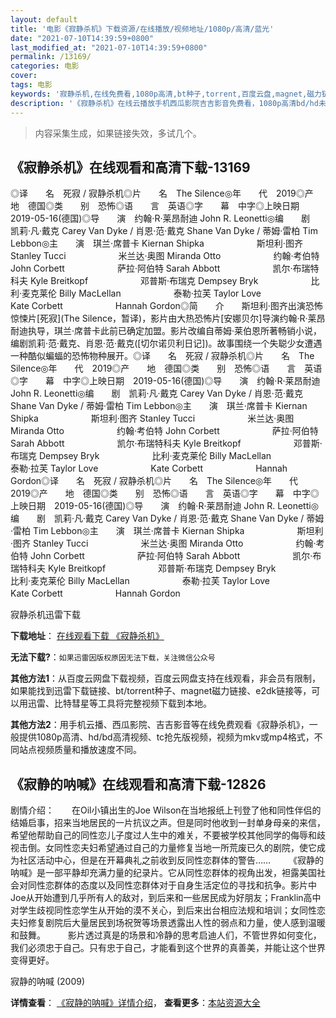 ```yaml
---
layout: default
title: '电影《寂静杀机》下载资源/在线播放/视频地址/1080p/高清/蓝光'
date: "2021-07-10T14:39:59+0800"
last_modified_at: "2021-07-10T14:39:59+0800"
permalink: /13169/
categories: 电影
cover:
tags: 电影
keywords: '寂静杀机,在线免费看,1080p高清,bt种子,torrent,百度云盘,magnet,磁力链,迅雷下载资源'
description: '《寂静杀机》在线云播放手机西瓜影院吉吉影音免费看，1080p高清bd/hd未删减完整版和tc抢先枪版，mkv/mp4格式，附带bt/torrent种子、magnet/磁力链、百度云盘、网盘资源迅雷下载链接'
---
```


>内容采集生成，如果链接失效，多试几个。


## 《寂静杀机》在线观看和高清下载-13169

◎译　　名　死寂 / 寂静杀机◎片　　名　The Silence◎年　　代　2019◎产　　地　德国◎类　　别　恐怖◎语　　言　英语◎字　　幕　中字◎上映日期　2019-05-16(德国)◎导　　演　约翰·R·莱昂耐迪 John R. Leonetti◎编　　剧　凯莉·凡·戴克 Carey Van Dyke / 肖恩·范·戴克 Shane Van Dyke / 蒂姆·雷柏 Tim Lebbon◎主　　演　琪兰·席普卡 Kiernan Shipka　　　　　　斯坦利·图齐 Stanley Tucci　　　　　　米兰达·奥图 Miranda Otto　　　　　　约翰·考伯特 John Corbett　　　　　　萨拉·阿伯特 Sarah Abbott　　　　　　凯尔·布瑞特科夫 Kyle Breitkopf　　　　　　邓普斯·布瑞克 Dempsey Bryk　　　　　　比利·麦克莱伦 Billy MacLellan　　　　　　泰勒·拉芙 Taylor Love　　　　　　Kate Corbett　　　　　　Hannah Gordon◎简　　介　　斯坦利·图齐出演恐怖惊悚片[死寂](The Silence，暂译)，影片由大热恐怖片[安娜贝尔]导演约翰·R·莱昂耐迪执导，琪兰·席普卡此前已确定加盟。影片改编自蒂姆·莱伯恩所著畅销小说，编剧凯莉·范·戴克、肖恩·范·戴克([切尔诺贝利日记])。故事围绕一个失聪少女遭遇一种酷似蝙蝠的恐怖物种展开。◎译　　名　死寂 / 寂静杀机◎片　　名　The Silence◎年　　代　2019◎产　　地　德国◎类　　别　恐怖◎语　　言　英语◎字　　幕　中字◎上映日期　2019-05-16(德国)◎导　　演　约翰·R·莱昂耐迪 John R. Leonetti◎编　　剧　凯莉·凡·戴克 Carey Van Dyke / 肖恩·范·戴克 Shane Van Dyke / 蒂姆·雷柏 Tim Lebbon◎主　　演　琪兰·席普卡 Kiernan Shipka　　　　　　斯坦利·图齐 Stanley Tucci　　　　　　米兰达·奥图 Miranda Otto　　　　　　约翰·考伯特 John Corbett　　　　　　萨拉·阿伯特 Sarah Abbott　　　　　　凯尔·布瑞特科夫 Kyle Breitkopf　　　　　　邓普斯·布瑞克 Dempsey Bryk　　　　　　比利·麦克莱伦 Billy MacLellan　　　　　　泰勒·拉芙 Taylor Love　　　　　　Kate Corbett　　　　　　Hannah Gordon◎译　　名　死寂 / 寂静杀机◎片　　名　The Silence◎年　　代　2019◎产　　地　德国◎类　　别　恐怖◎语　　言　英语◎字　　幕　中字◎上映日期　2019-05-16(德国)◎导　　演　约翰·R·莱昂耐迪 John R. Leonetti◎编　　剧　凯莉·凡·戴克 Carey Van Dyke / 肖恩·范·戴克 Shane Van Dyke / 蒂姆·雷柏 Tim Lebbon◎主　　演　琪兰·席普卡 Kiernan Shipka　　　　　　斯坦利·图齐 Stanley Tucci　　　　　　米兰达·奥图 Miranda Otto　　　　　　约翰·考伯特 John Corbett　　　　　　萨拉·阿伯特 Sarah Abbott　　　　　　凯尔·布瑞特科夫 Kyle Breitkopf　　　　　　邓普斯·布瑞克 Dempsey Bryk　　　　　　比利·麦克莱伦 Billy MacLellan　　　　　　泰勒·拉芙 Taylor Love　　　　　　Kate Corbett　　　　　　Hannah Gordon


寂静杀机迅雷下载

**下载地址**： [在线观看下载 《寂静杀机》](https://www.993dy.com//vod-detail-id-35098.html) 


**无法下载?**：`如果迅雷因版权原因无法下载，关注微信公众号 `

**其他方法1**：从百度云网盘下载视频，百度云网盘支持在线观看，非会员有限制，如果能找到迅雷下载链接、bt/torrent种子、magnet磁力链接、e2dk链接等，可以用迅雷、比特彗星等工具将完整视频下载到本地。

**其他方法2**：用手机云播、西瓜影院、吉吉影音等在线免费观看《寂静杀机》，一般提供1080p高清、hd/bd高清视频、tc抢先版视频，视频为mkv或mp4格式，不同站点视频质量和播放速度不同。


## 《寂静的呐喊》在线观看和高清下载-12826

剧情介绍：　　在Oil小镇出生的Joe Wilson在当地报纸上刊登了他和同性伴侣的结婚启事，招来当地居民的一片抗议之声。但是同时他收到一封单身母亲的来信，希望他帮助自己的同性恋儿子度过人生中的难关，不要被学校其他同学的侮辱和歧视击倒。女同性恋夫妇希望通过自己的力量修复当地一所荒废已久的剧院，使它成为社区活动中心，但是在开幕典礼之前收到反同性恋群体的警告……  　　《寂静的呐喊》是一部平静却充满力量的纪录片。它从同性恋群体的视角出发，袒露美国社会对同性恋群体的态度以及同性恋群体对于自身生活定位的寻找和抗争。影片中Joe从开始遭到几乎所有人的敌对，到后来和一些居民成为好朋友；Franklin高中对学生歧视同性恋学生从开始的漠不关心，到后来出台相应法规和培训；女同性恋夫妇修复剧院后大量居民到场祝贺等场景透露出人性的弱点和力量，使人感到温暖和鼓舞。  　　影片透过真是的场景和冷静的思考启迪人们，不管世界如何变化，我们必须忠于自己。只有忠于自己，才能看到这个世界的真善美，并能让这个世界变得更好。


寂静的呐喊 (2009)

**详情查看**： [《寂静的呐喊》详情介绍](/movie/12826/)， **查看更多**：[本站资源大全](/movie/t/all/)

